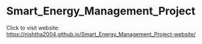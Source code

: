 # Smart_Energy_Management_Project
Click to visit website:  https://nishtha2004.github.io/Smart_Energy_Management_Project-website/
